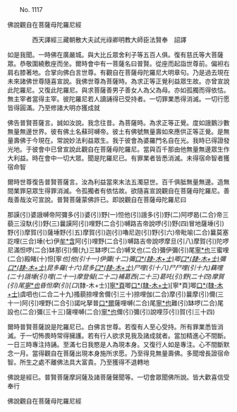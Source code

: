 ﻿　　No. 1117

佛說觀自在菩薩母陀羅尼經

　　　　西天譯經三藏朝散大夫試光祿卿明教大師臣法賢奉　詔譯


如是我聞。一時佛在廣嚴城。與大比丘眾舍利子等五百人俱。復有慈氏等大菩薩眾。恭敬圍繞敷座而坐。爾時會中有一菩薩名曰普賢。從座而起詣世尊前。偏袒右肩右膝著地。合掌向佛白言世尊。有觀自在菩薩母陀羅尼大明章句。乃是過去現在未來諸佛世尊隨喜宣說。我佛世尊為菩薩時。為求正等正覺利益眾生故。亦曾宣說此陀羅尼。又復此陀羅尼。與求菩薩善男子善女人為父為母。亦如孤獨而得依怙。無主宰者當得主宰。彼陀羅尼若人讀誦得已受持者。一切罪業悉得消滅。一切行愿皆得圓滿。乃至修諸大明亦獲成就

佛告普賢菩薩言。誠如汝說。我念往昔。為菩薩時。為求正等正覺。度如誐鵝沙數無量無邊世界。彼有佛土名蘇珂嚩帝。彼土有佛號無量壽如來應供正等正覺。是無量壽佛于今現在。常說妙法利益眾生。我于彼會為婆羅門名自在光。我時已得證發光地。于彼會中已曾宣說此觀自在菩薩母陀羅尼。當與百千那由他無量無邊眾生作大利益。時在會中一切大眾。聞是陀羅尼已。有罪業者皆悉消滅。未得宿命智者獲宿命智

爾時世尊復告普賢菩薩言。汝為利益當來末法五濁惡世。百千俱胝無量無邊。造無間業罪惡眾生得罪消滅。令孤獨者有依怙故。欲隨喜宣說觀自在菩薩母陀羅尼。善哉善哉汝可宣說。普賢菩薩蒙佛許已。即說觀自在菩薩母陀羅尼曰

那謨(引)婆誐嚩帝阿彌多(引)婆(引)野(一)怛他(引)誐多(引)野(二)阿啰曷(二合)帝三藐三沒馱(引)野(三)曩謨阿(引)哩野(二合引)嚩路吉帝說啰(引)野(四)冒地薩埵(引)野(引)摩賀(引)薩埵野(引五)摩賀(引)迦(引)嚕尼迦(引)野(引六)帝毗喻(二合)曩莫塞訖哩(三合)埵(七)伊[牟*含](切身)阿(引)哩野(二合引)嚩路吉帝說啰摩旦(引八)摩賀(引)陀啰尼滿怛啰(二合)缽那(引)儞(九)三缽啰(二合)嚩叉也(二合)彌伊彌(引)尾[寧*也](切身)三蜜哩(二合)殿睹(十)怛[寧*也]他(引十一)伊彌(十二)彌[口*(隸-木+士)](引十三)唧[口*(隸-木+士)](引十四)彌[口*(隸-木+士)](引十五)昆多羅(十六)昆多[口*(隸-木+士)](引十七)尸哩(引十八)尸尸哩(引十九)藕哩(二十)誐埵(引)哩(二十一)摩登儗(二十二)補葛西(二十三)葛吒(引)野(二十四)摩賀(引)尾[寧*也](二十五)昏怛摩(引)[口*(隸-木+士)][寧*頁](二十六)唧[口*(隸-木+士)](二十七)[寧*頁]唧[口*(隸-木+士)](引二十八)虞呬也(二合二十九)搔藐捺哩舍儞(引三十)捺哩伽(二合)摩(引)曩摩(引)儞(三十一)阿(引)哩野(二合引)諾叱拏普[口*爾](仁際切三十二)薩哩嚩(二合)尾[寧*也](引)難(引)缽啰(二合)尾設也(二合)彌(三十三)薩哩嚩(二合)[寧*也](引)儞(引)彌(引)說哩莎(引)賀(引三十四)

爾時普賢菩薩說是陀羅尼已。白佛言世尊。若復有人至心受持。所有罪業悉皆消滅。于一切怖畏時常得擁護。若有行人欲求見我及諸成就者。當加精進心不間斷。一日三時專注持誦。至滿七日我愍是人為現本身。又復行人如是專注。心不間斷默念一月。當得觀自在菩薩出現本身施所求愿。乃至得見無量壽佛。多聞增長證宿命智。所生之處不離佛法具大富貴。乃至獲得不退轉地

佛說是經已。普賢菩薩摩訶薩及諸菩薩聲聞等。一切會眾聞佛所說。皆大歡喜信受奉行

佛說觀自在菩薩母陀羅尼經
